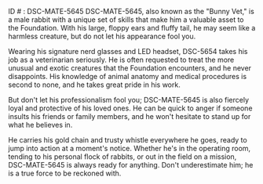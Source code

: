 ID # : DSC-MATE-5645
DSC-MATE-5645, also known as the "Bunny Vet," is a male rabbit with a unique set of skills that make him a valuable asset to the Foundation. With his large, floppy ears and fluffy tail, he may seem like a harmless creature, but do not let his appearance fool you.

Wearing his signature nerd glasses and LED headset, DSC-5654 takes his job as a veterinarian seriously. He is often requested to treat the more unusual and exotic creatures that the Foundation encounters, and he never disappoints. His knowledge of animal anatomy and medical procedures is second to none, and he takes great pride in his work.

But don't let his professionalism fool you; DSC-MATE-5645 is also fiercely loyal and protective of his loved ones. He can be quick to anger if someone insults his friends or family members, and he won't hesitate to stand up for what he believes in.

He carries his gold chain and trusty whistle everywhere he goes, ready to jump into action at a moment's notice. Whether he's in the operating room, tending to his personal flock of rabbits, or out in the field on a mission, DSC-MATE-5645 is always ready for anything. Don't underestimate him; he is a true force to be reckoned with.